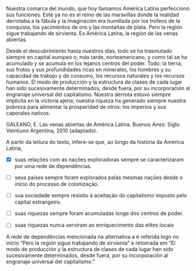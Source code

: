 

Nuestra comarca del mundo, que hoy llamamos América Latina perfeccionó sus funciones. Este ya no es el reino de las maravillas donde la realidad derrotaba a la fábula y la imaginación era humillada por los trofeos de la conquista, los yacimientos de oro y las montañas de plata. Pero la región sigue trabajando de sirvienta. Es América Latina, la región de las venas abiertas.

Desde el descubrimiento hasta nuestros días, todo se ha trasmutado siempre en capital europeo o, más tarde, norteamericano, y como tal se ha acumulado y se acumula en los lejanos centros del poder. Todo: la tierra, sus frutos y sus profundidades ricas en minerales, los hombres y su capacidad de trabajo y de consumo, los recursos naturales y los recursos humanos. El modo de producción y la estructura de clases de cada lugar han sido sucesivamente determinados, desde fuera, por su incorporación al engranaje universal del capitalismo. Nuestra derrota estuvo siempre implícita en la victoria ajena; nuestra riqueza ha generado siempre nuestra pobreza para alimentar la prosperidad de otros: los imperios y sus caporales nativos.

GALEANO, E. Las venas abiertas de América Latina. Buenos Aires: Siglo Veintiuno Argentina, 2010 (adaptado).

A partir da leitura do texto, infere-se que, ao longo da história da América Latina,



- [x] suas relações com as nações exploradoras sempre se caracterizaram por uma rede de dependências.
- [ ] seus países sempre foram explorados pelas mesmas nações desde o início do processo de colonização.
- [ ] sua sociedade sempre resistiu à aceitação do capitalismo imposto pelo capital estrangeiro.
- [ ] suas riquezas sempre foram acumuladas longe dos centros de poder.
- [ ] suas riquezas nunca serviram ao enriquecimento das elites locais


A rede de dependências mencionada na alternativa a é referida logo no início “Pero la región sigue trabajando de sirvienta” e retomada em “El modo de producción y la estructura de clases de cada lugar han sido sucesivamente determinados, desde fuera, por su incorporación al engranaje universal del capitalismo.”

        